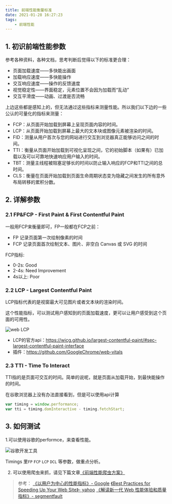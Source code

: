 ```yaml
---
title: 前端性能衡量标准
date: 2021-01-28 16:27:23
tags:
    - 前端性能
---
```


## 1. 初识前端性能参数

参考各种资料，各种文档，思考判断后觉得以下的标准更合理：

* 页面加载速度——多快能出画面
* 加载响应速度——多快能操作
* 交互响应速度——操作的反馈速度
* 视觉稳定性——界面稳定，元素位置不会因为加载而“乱动”
* 交互平滑度——动画、过渡是否流畅

上边这些都是感知上的，但无法通过这些指标来测量性能。所以我们以下边的一些公认的可量化的指标来测量：

* FCP：从页面开始加载到屏幕上呈现页面内容的时间。
* LCP：从页面开始加载到屏幕上最大的文本块或图像元素被渲染的时间。
* FID：测量从用户首次与您的网站进行交互到浏览器真正能够访问之间的时间。
* TTI：衡量从页面开始加载到可视化呈现之间，它的初始脚本（如果有）已加载以及可以可靠地快速响应用户输入的时间。
* TBT：测量主线程被阻塞足够长的时间以防止输入响应的FCP和TTI之间的总时间。
* CLS：衡量在页面开始加载到页面生命周期状态变为隐藏之间发生的所有意外布局转移的累积分数。

## 2. 详解参数


### 2.1 FP&FCP - First Paint & First Contentful Paint

一般用FCP来衡量即可，FP一般都在FCP之前：

* FP 记录页面第一次绘制像素的时间
* FCP 记录页面首次绘制文本、图片、非空白 Canvas 或 SVG 的时间

FCP指标:

* 0-2s: Good 
* 2-4s: Need Improvement 
* 4s以上: Poor 

### 2.2 LCP - Largest Contentful Paint

LCP指标代表的是视窗最大可见图片或者文本块的渲染时间。

这个性能指标，可以测试用户感知到的页面加载速度，更可以让用户感受到这个页面的可用性。

![web LCP](lcp.png)

* LCP的官方api：https://wicg.github.io/largest-contentful-paint/#sec-largest-contentful-paint-interface
* 插件：https://github.com/GoogleChrome/web-vitals

### 2.3 TTI - Time To Interact

TTI指的是页面可交互的时间。简单的说呢，就是页面从加载开始，到最快能操作的时间。

在谷歌浏览器上没有办法直接看到，但是可以使用api计算

```js
var timing = window.performance;
var tti = timing.domInteractive - timing.fetchStart;
```

## 3. 如何测试

1.可以使用谷歌的performce，来查看性能。

![谷歌开发工具](chrome.png)

Timings 里`FP` `FCP` `LCP` `DCL` 等参数，做重点分析。

2. 可以使用爬虫来抓，请见下篇文章[《前端性能爬虫方案》](http://yueziyao.site/2021/01/27/fe-spider/)

> 参考：
> [《以用户为中心的性能指标》- Google](https://web.dev/user-centric-performance-metrics/#user-centric_performance_metrics)
> [《Best Practices for Speeding Up Your Web Site》- yahoo](https://developer.yahoo.com/performance/rules.html?guccounter=1#num_http)
> [《解读新一代 Web 性能体验和质量指标》- segmentfault](https://segmentfault.com/a/1190000022744550)